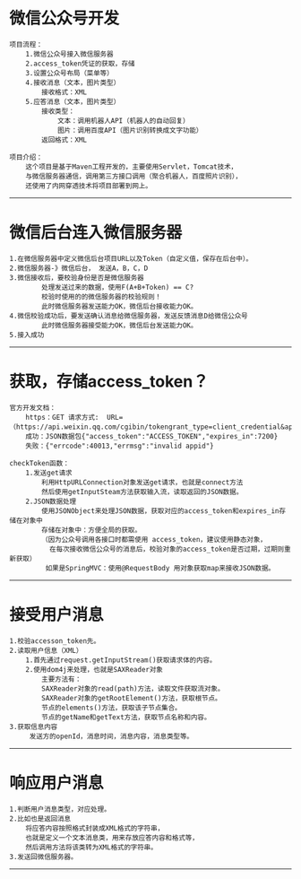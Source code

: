 微信公众号开发
 =
    项目流程：
        1.微信公众号接入微信服务器
        2.access_token凭证的获取，存储
        3.设置公众号布局（菜单等）
        4.接收消息（文本，图片类型）
            接收格式：XML
        5.应答消息（文本，图片类型）
            接收类型：
                文本：调用机器人API（机器人的自动回复）
                图片：调用百度API（图片识别转换成文字功能）
            返回格式：XML

    项目介绍：
        这个项目是基于Maven工程开发的，主要使用Servlet，Tomcat技术，
        与微信服务器通信，调用第三方接口调用（聚合机器人，百度照片识别），
        还使用了内网穿透技术将项目部署到网上。


--------------------------------------------------------------------------------
微信后台连入微信服务器
=
    1.在微信服务器中定义微信后台项目URL以及Token（自定义值，保存在后台中）。
    2.微信服务器-》微信后台， 发送A，B，C，D
    3.微信接收后，要校验身份是否是微信服务器
            处理发送过来的数据，使用F(A+B+Token) == C?
            校验时使用的的微信服务器的校验规则！
            此时微信服务器发送能力OK，微信后台接收能力OK。
    4.微信校验成功后，要发送确认消息给微信服务器，发送反馈消息D给微信公众号
            此时微信服务器接受能力OK，微信后台发送能力OK。
    5.接入成功
--------------------------------------------------------------------------------
获取，存储access_token？
=
    官方开发文档：
        https：GET 请求方式:  URL=（https://api.weixin.qq.com/cgibin/tokengrant_type=client_credential&appid=APPID&secret=APPSECRET）
        成功：JSON数据包{"access_token":"ACCESS_TOKEN","expires_in":7200}
        失败：{"errcode":40013,"errmsg":"invalid appid"}

    checkToken函数：
        1.发送get请求
            利用HttpURLConnection对象发送get请求，也就是connect方法
            然后使用getInputSteam方法获取输入流，读取返回的JSON数据。
        2.JSON数据处理
            使用JSONObject来处理JSON数据，获取对应的access_token和expires_in存储在对象中
            存储在对象中：方便全局的获取。
            （因为公众号调用各接口时都需使用 access_token，建议使用静态对象，
              在每次接收微信公众号的消息后，校验对象的access_token是否过期，过期则重新获取）
             如果是SpringMVC：使用@RequestBody 用对象获取map来接收JSON数据。
--------------------------------------------------------------------------------
接受用户消息
=
    1.校验accesson_token先。
    2.读取用户信息（XML）
        1.首先通过request.getInputStream()获取请求体的内容。
        2.使用dom4j来处理，也就是SAXReader对象
            主要方法有：
            SAXReader对象的read(path)方法，读取文件获取流对象。
            SAXReader对象的getRootElement()方法，获取根节点。
            节点的elements()方法，获取该子节点集合。
            节点的getName和getText方法，获取节点名称和内容。
    3.获取信息内容
         发送方的openId，消息时间，消息内容，消息类型等。
--------------------------------------------------------------------------------
响应用户消息
=
    1.判断用户消息类型，对应处理。
    2.比如也是返回消息
        将应答内容按照格式封装成XML格式的字符串，
        也就是定义一个文本消息类，用来存放应答内容和格式等，
        然后调用方法将该类转为XML格式的字符串。
    3.发送回微信服务器。

--------------------------------------------------------------------------------







